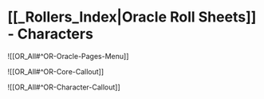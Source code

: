 # [[_Rollers_Index|Oracle Roll Sheets]] - Characters

![[OR_All#^OR-Oracle-Pages-Menu]]

![[OR_All#^OR-Core-Callout]]

![[OR_All#^OR-Character-Callout]]